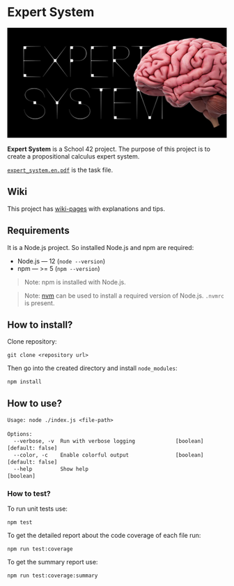 # Expert System

![Expert System](/images/expert-system.png)

**Expert System** is a School 42 project. The purpose of this project is to create a propositional calculus expert system.

[`expert_system.en.pdf`](/expert_system.en.pdf) is the task file.

## Wiki

This project has [wiki-pages](../../wiki/) with explanations and tips.

## Requirements

It is a Node.js project. So installed Node.js and npm are required:

- Node.js — 12 (`node --version`)
- npm — >= 5 (`npm --version`)

> Note: npm is installed with Node.js.

> Note: [nvm](https://github.com/nvm-sh/nvm) can be used to install a required version of Node.js. `.nvmrc` is present.

## How to install?

Clone repository:

```
git clone <repository url>
```

Then go into the created directory and install `node_modules`:

```
npm install
```

## How to use?

```
Usage: node ./index.js <file-path>

Options:
  --verbose, -v  Run with verbose logging             [boolean] [default: false]
  --color, -c    Enable colorful output               [boolean] [default: false]
  --help         Show help                                             [boolean]
```

### How to test?

To run unit tests use:

```
npm test
```

To get the detailed report about the code coverage of each file run:

```
npm run test:coverage
```

To get the summary report use:

```
npm run test:coverage:summary
```

